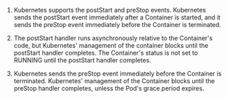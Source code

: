 1. Kubernetes supports the postStart and preStop events. Kubernetes sends the postStart event immediately after a Container is started, and it sends the preStop event immediately before the Container is terminated.

2. The postStart handler runs asynchronously relative to the Container's code, but Kubernetes' management of the container blocks until the postStart handler completes. The Container's status is not set to RUNNING until the postStart handler completes.

3. Kubernetes sends the preStop event immediately before the Container is terminated. Kubernetes' management of the Container blocks until the preStop handler completes, unless the Pod's grace period expires.
